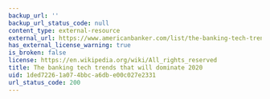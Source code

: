 ```yaml
---
backup_url: ''
backup_url_status_code: null
content_type: external-resource
external_url: https://www.americanbanker.com/list/the-banking-tech-trends-that-will-dominate-2020
has_external_license_warning: true
is_broken: false
license: https://en.wikipedia.org/wiki/All_rights_reserved
title: The banking tech trends that will dominate 2020
uid: 1ded7226-1a07-4bbc-a6db-e00c027e2331
url_status_code: 200
---
```

